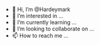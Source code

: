 - 👋 Hi, I’m @Hardeymark
- 👀 I’m interested in ...
- 🌱 I’m currently learning ...
- 💞️ I’m looking to collaborate on ...
- 📫 How to reach me ...

<!---
Hardeymark/Hardeymark is a ✨ special ✨ repository because its `README.md` (this file) appears on your GitHub profile.
You can click the Preview link to take a look at your changes.
--->
